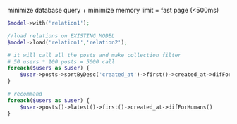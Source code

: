 minimize database query + minimize memory limit = fast page (<500ms)

```php
$model->with('relation1');

//load relations on EXISTING MODEL
$model->load('relation1','relation2');
```

```php
# it will call all the posts and make collection filter
# 50 users * 100 posts = 5000 call
foreach($users as $user) { 
    $user->posts->sortByDesc('created_at')->first()->created_at->difForHumans()
}

# recommand
foreach($users as $user) { 
    $user->posts()->latest()->first()->created_at->difForHumans()
}
```
